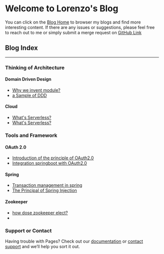 # Welcome to Lorenzo's Blog

You can click on the [Blog Home](./index.md) to browser my blogs and find more interesting
content.
If there are any issues or suggestions, please feel free to reach out to me or simply submit a merge request on
[GitHub Link](https://lorenzolou.github.io/blog/)


## Blog Index

---

### Thinking of Architecture
#### Domain Driven Design
* [Why we invent module?](./Explaination%20of%20the%20principle%20of%20OAuth2.0.md)
* [a Sample of DDD](./Explaination%20of%20the%20principle%20of%20OAuth2.0.md)
#### Cloud
* [What's Serverless?](./index.md)
* [What's Serverless?](./index.md)

### Tools and Framework
#### OAuth 2.0
* [Introduction of the principle of OAuth2.0](./Explaination%20of%20the%20principle%20of%20OAuth2.0.md)
* [Integration springboot with OAuth2.0](./Explaination%20of%20the%20principle%20of%20OAuth2.0.md)

#### Spring
* [Transaction management in spring](./Explaination%20of%20the%20principle%20of%20OAuth2.0.md)
* [The Principal of Spring Injection](./Explaination%20of%20the%20principle%20of%20OAuth2.0.md)

#### Zookeeper
* [how dose zookeeper elect?](./Explaination%20of%20the%20principle%20of%20OAuth2.0.md)
* 

### Support or Contact

Having trouble with Pages? Check out our [documentation](https://docs.github.com/categories/github-pages-basics/) or [contact support](https://support.github.com/contact) and we’ll help you sort it out.
